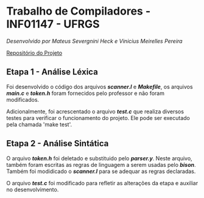 # Trabalho de Compiladores - INF01147 - UFRGS
_Desenvolvido por Mateus Severgnini Heck e Vinicius Meirelles Pereira_

[Repositório do Projeto](https://github.com/msheck/Compiladores)

## Etapa 1 - Análise Léxica

Foi desenvolvido o código dos arquivos _**scanner.l**_ e _**Makefile**_, os arquivos _**main.c**_ e _**token.h**_ foram fornecidos pelo professor e não foram modificados.

Adicionalmente, foi acrescentado o arquivo _**test.c**_ que realiza diversos testes para verificar o funcionamento do projeto. Ele pode ser executado pela chamada 'make test'.

## Etapa 2 - Análise Sintática

O arquivo _**token.h**_ foi deletado e substituido pelo _**parser.y**_. Neste arquivo, também foram escritas as regras de linguagem a serem usadas pelo _**bison**_. Também foi modidicado o _**scanner.l**_ para se adequar as regras declaradas.

O arquivo _**test.c**_ foi modificado para refletir as alterações da etapa e auxiliar no desenvolvimento.

